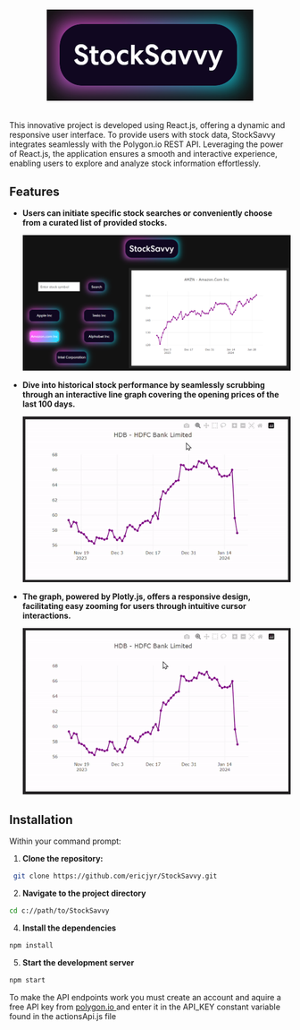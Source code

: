 # <p align="center">  ![StockSavvy logo](StockSavvy-logo.png) </p>

This innovative project is developed using React.js, offering a dynamic and responsive user interface. To provide users with stock data, StockSavvy integrates seamlessly with the Polygon.io REST API. Leveraging the power of React.js, the application ensures a smooth and interactive experience, enabling users to explore and analyze stock information effortlessly.

## Features

- **Users can initiate specific stock searches or conveniently choose from a curated list of provided stocks.**

  ![StockSavvy example](StockSavvy-img.png)


- **Dive into historical stock performance by seamlessly scrubbing through an interactive line graph covering the opening prices of the last 100 days.**

  ![StockSavvy example gif](StockSavvy-gif2.gif)


- **The graph, powered by Plotly.js, offers a responsive design, facilitating easy zooming for users through intuitive cursor interactions.**

  ![StockSavvy example gif2](StockSavvy-gif3.gif)

## Installation

Within your command prompt:

1. **Clone the repository:**

  ```bash
   git clone https://github.com/ericjyr/StockSavvy.git
  ```

2. **Navigate to the project directory**
   
  ```bash 
  cd c://path/to/StockSavvy
  ```

4. **Install the dependencies**

  ```bash
  npm install
  ```

5. **Start the development server**

  ```bash
  npm start  
  ```

To make the API endpoints work you must create an account and aquire a free API key from [ polygon.io ](https://polygon.io/) and enter it in the API_KEY constant variable found in the actionsApi.js file
